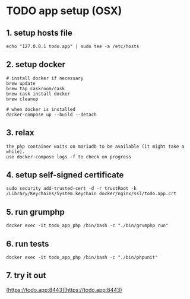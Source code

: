 # TODO app setup (OSX)
## 1. setup hosts file
```
echo "127.0.0.1 todo.app" | sudo tee -a /etc/hosts
```
## 2. setup docker
```
# install docker if necessary
brew update
brew tap caskroom/cask
brew cask install docker
brew cleanup 

# when docker is installed
docker-compose up --build --detach
```
## 3. relax
```
the php container waits on mariadb to be available (it might take a while).
use docker-compose logs -f to check on progress
```
## 4. setup self-signed certificate
```
sudo security add-trusted-cert -d -r trustRoot -k /Library/Keychains/System.keychain docker/nginx/ssl/todo.app.crt
```
## 5. run grumphp
```
docker exec -it todo_app_php /bin/bash -c "./bin/grumphp run"
```
## 6. run tests
```
docker exec -it todo_app_php /bin/bash -c "./bin/phpunit"
```
## 7. try it out
[https://todo.app:8443](https://todo.app:8443)

